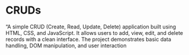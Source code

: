 # CRUDs
“A simple CRUD (Create, Read, Update, Delete) application built using HTML, CSS, and JavaScript. It allows users to add, view, edit, and delete records with a clean interface. The project demonstrates basic data handling, DOM manipulation, and user interaction
